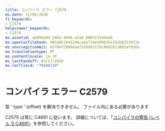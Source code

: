 ```yaml
---
title: コンパイラ エラー C2579
ms.date: 11/04/2016
f1_keywords:
- C2579
helpviewer_keywords:
- C2579
ms.assetid: ab090a8d-5462-4046-a1a6-8007e354dedb
ms.openlocfilehash: 905a0b1841246ca4a714ed99635e332b62538f2e
ms.sourcegitcommit: 63784729604aaf526de21f6c6b62813882af930a
ms.translationtype: MT
ms.contentlocale: ja-JP
ms.lasthandoff: 03/17/2020
ms.locfileid: "79446119"
---
```

# <a name="compiler-error-c2579"></a>コンパイラ エラー C2579

型 ' type ' (offset) を解決できません。 ファイル内にある必要があります

C2579 は常に C4691 に従います。 詳細については、「[コンパイラの警告 (レベル 1) C4691](../../error-messages/compiler-warnings/compiler-warning-level-1-c4691.md)」を参照してください。